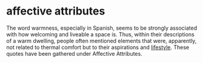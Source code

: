 # affective attributes

The word warmness, especially in Spanish, seems to be strongly 
associated with how welcoming and liveable a space is. Thus, within their descriptions of a 
warm dwelling, people often mentioned elements that were, 
apparently, not related to thermal comfort but to their
aspirations and [lifestyle](code=lifestyle). These quotes
have been gathered under Affective Attributes.